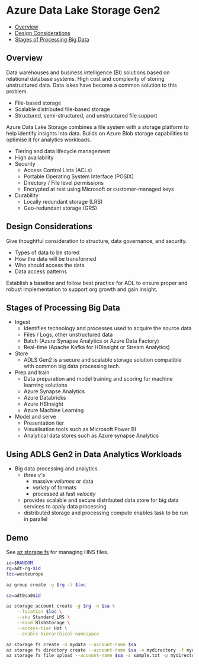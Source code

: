 # Azure Data Lake Storage Gen2

* [Overview](#overview)
* [Design Considerations](#design-considerations)
* [Stages of Processing Big Data](#stages-of-processing-big-data)

## Overview

Data warehouses and business intelligence (BI) solutions based on relational database systems. High cost and complexity of storing unstructured data. Data lakes have become a common solution to this problem.

* File-based storage
* Scalable distributed file-based storage
* Structured, semi-structured, and unstructured file support

Azure Data Lake Storage combines a file system with a storage platform to help identify insights into data. Builds on Azure Blob storage capabilities to optimise it for analytics workloads.

* Tiering and data lifecycle management
* High availability
* Security
    * Access Control Lists (ACLs)
    * Portable Operating System Interface (POSIX)
    * Directory / File level permissions
    * Encrypted at rest using Microsoft or customer-managed keys
* Durability
    * Locally redundant storage (LRS)
    * Geo-redundant storage (GRS)

## Design Considerations

Give thoughtful consideration to structure, data governance, and security.

* Types of data to be stored
* How the data will be transformed
* Who should access the data
* Data access patterns

Establish a baseline and follow best practice for ADL to ensure proper and robust implementation to support org growth and gain insight.

## Stages of Processing Big Data

* Ingest
    * Identifies technology and processes used to acquire the source data
    * Files / Logs, other unstructured data
    * Batch (Azure Synapse Analytics or Azure Data Factory)
    * Real-time (Apache Kafka for HDInsight or Stream Analytics)
* Store
    * ADLS Gen2 is a secure and scalable storage solution compatible with common big data processing tech.
* Prep and train
    * Data preparation and model training and scoring for machine learning solutions
    * Azure Synapse Analytics
    * Azure Databricks
    * Azure HSInsight
    * Azure Machine Learning
* Model and serve
    * Presentation tier
    * Visualisation tools such as Microsoft Power BI
    * Analytical data stores such as Azure synapse Analytics

## Using ADLS Gen2 in Data Analytics Workloads

* Big data processing and analytics
    * *three v's*
        * massive *volumes* or data
        * *variety* of formats
        * processed at fast *velocity*
    * provides scalable and secure distributed data store for big data services to apply data processing
    * distributed storage and processing compute enables task to be run in parallel

## Demo

See [az storage fs](https://learn.microsoft.com/en-us/azure/storage/blobs/data-lake-storage-directory-file-acl-cli) for managing HNS files.

```sh
id=$RANDOM
rg=adt-rg-$id
loc=westeurope

az group create -g $rg -l $loc

sa=adt0sa0$id

az storage account create -g $rg -n $sa \
    --location $loc \
    --sku Standard_LRS \
    --kind BlobStorage \
    --access-tier Hot \
    --enable-hierarchical-namespace

az storage fs create -n mydata --account-name $sa
az storage fs directory create --account-name $sa -n mydirectory -f mydata
az storage fs file upload --account-name $sa -s sample.txt -p mydirectory/sample.txt -f mydata
```
